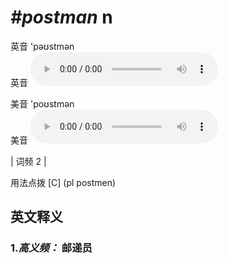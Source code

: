# ***\#postman*** n
英音 'pəʊstmən  
英音
<audio src="./media/postman-B.aac" controls="controls"></audio>

美音 'poʊstmən  
美音
<audio src="./media/postman.aac" controls="controls"></audio>



| 词频 2 |  

用法点拨  [C] (pl postmen)

英文释义
---
### 1.*高义频：* **邮递员**  


